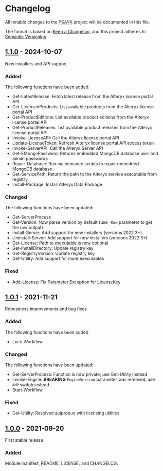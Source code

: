 # Changelog

All notable changes to the [PSAYX](https://github.com/Akaizoku/PSAYX) project will be documented in this file.

The format is based on [Keep a Changelog](https://keepachangelog.com/en/1.0.0/),
and this project adheres to [Semantic Versioning](https://semver.org/spec/v2.0.0.html).

## [1.1.0](https://github.com/Akaizoku/PSAYX/releases/1.1.0) - 2024-10-07

New installers and API support

### Added

The following functions have been added:

- Get-LatestRelease: Fetch latest release from the Alteryx license portal API
- Get-LicensedProducts: List available products from the Alteryx license portal API
- Get-ProductEditions: List available product editions from the Alteryx license portal API
- Get-ProductReleases: List available product releases from the Alteryx license portal API
- Invoke-LicenseAPI: Call the Alteryx license portal API
- Update-LicenseToken: Refresh Alteryx license portal API access token
- Invoke-ServerAPI: Call the Alteryx Server API
- Get-EMongoPassword: Returns embedded MongoDB database user and admin passwords
- Repair-Database: Run maintenance scripts to repair embedded MongoDB database
- Get-ServicePath: Return the path to the Alteryx service executable from registry
- Install-Package: Install Alteryx Data Package

### Changed

The following functions have been updated:

- Get-ServerProcess
- Get-Version: Now parse version by default (use `-Raw` parameter to get the raw output)
- Install-Server: Add support for new installers (versions 2022.3+)
- Uninstall-Server: Add support for new installers (versions 2022.3+)
- Get-License: Path to executable is now optional
- Get-InstallDirectory: Update registry key
- Get-RegistryVersion: Update registry key
- Get-Utility: Add support for more executables

### Fixed

- Add-License: Fix [Parameter Exception for LicenseKey](https://github.com/Akaizoku/alteryx-deploy/issues/20)

## [1.0.1](https://github.com/Akaizoku/PSAYX/releases/1.0.1) - 2021-11-21

Robustness improvements and bug fixes

### Added

The following functions have been added:

- Lock-Workflow

### Changed

The following functions have been updated:

- Get-ServerProcess: Function is now private; use Get-Utility instead
- Invoke-Engine: **BREAKING** `EngineVersion` parameter was removed, use `-AMP` switch instead
- Start-Workflow

### Fixed

- Get-Utility: Resolved quiproquo with licensing utilities

## [1.0.0](https://github.com/Akaizoku/PSAYX/releases/1.0.0) - 2021-09-20

First stable release

### Added

Module manifest, README, LICENSE, and CHANGELOG.
